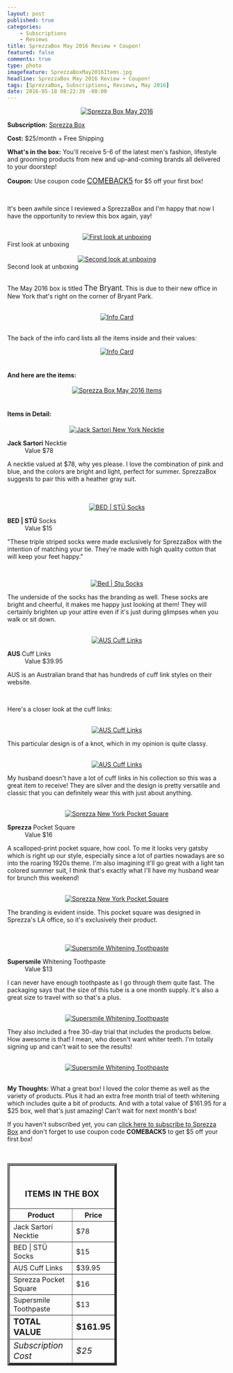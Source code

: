 ```yaml
---
layout: post
published: true
categories: 
    - Subscriptions
    - Reviews
title: SprezzaBox May 2016 Review + Coupon!
featured: false
comments: true
type: photo
imagefeature: SprezzaBoxMay2016Items.jpg
headline: SprezzaBox May 2016 Review + Coupon!
tags: [SprezzaBox, Subscriptions, Reviews, May 2016]
date: 2016-05-18 08:22:39 -08:00
---
```


<center><a href="http://www.sprezzabox.com?rfsn=103516.e98b8" target="_blank">
<img src="/images/SprezzaBoxMay2016Box.jpg" border="0" style="border:none;max-width:100%;" alt="Sprezza Box May 2016" />
</a></center>
<p><b>Subscription:</b> <a href="http://www.sprezzabox.com?rfsn=103516.e98b8" target="_blank">Sprezza Box</a></p>
<p><b>Cost:</b> $25/month + Free Shipping</p>
<p><b>What's in the box:</b> You'll receive 5-6 of the latest men's fashion, lifestyle and grooming products from new and up-and-coming brands all delivered to your doorstep!</p>
<p><b>Coupon:</b> Use coupon code <a href="http://www.sprezzabox.com?rfsn=103516.e98b8" target="_blank"><big>COMEBACK5</big></a> for $5 off your first box!</p>
<br>

<p>It's been awhile since I reviewed a SprezzaBox and I'm happy that now I have the opportunity to review this box again, yay!</p>

<br>

<center><a href="http://www.sprezzabox.com?rfsn=103516.e98b8" target="_blank">
<img src="/images/SprezzaBoxMay2016OpenBox.jpg" border="0" style="border:none;max-width:100%;" alt="First look at unboxing" />
</a></center>
<figcaption>First look at unboxing</figcaption>
<br>

<center><a href="http://www.sprezzabox.com?rfsn=103516.e98b8" target="_blank">
<img src="/images/SprezzaBoxMay2016OpenBox2.jpg" border="0" style="border:none;max-width:100%;" alt="Second look at unboxing" />
</a></center>
<figcaption>Second look at unboxing</figcaption>
<br>

<p>The May 2016 box is titled <big>The Bryant</big>. This is due to their new office in New York that's right on the corner of Bryant Park.</p>

<br>

<center><a href="http://www.sprezzabox.com?rfsn=103516.e98b8" target="_blank">
<img src="/images/SprezzaBoxMay2016Info.jpg" border="0" style="border:none;max-width:100%;" alt="Info Card" />
</a></center>

<br>

<p>The back of the info card lists all the items inside and their values:</p>

<center><a href="http://www.sprezzabox.com?rfsn=103516.e98b8" target="_blank">
<img src="/images/SprezzaBoxMay2016Info2.jpg" border="0" style="border:none;max-width:100%;" alt="Info Card" />
</a></center>

<br>

<H4>And here are the items:</H4>

<center><a href="http://www.sprezzabox.com?rfsn=103516.e98b8" target="_blank">
<img src="/images/SprezzaBoxMay2016Items.jpg" border="0" style="border:none;max-width:100%;" alt="Sprezza Box May 2016 Items" />
</a></center>

<br>

<H4>Items in Detail:</H4>

<center><a href="http://www.sprezzabox.com?rfsn=103516.e98b8" target="_blank">
<img src="/images/SprezzaBoxMay2016JackSartoriNewYorkNeckTie.jpg" border="0" style="border:none;max-width:100%;" alt="Jack Sartori New York Necktie" />
</a></center>
<DL>
<DT><b>Jack Sartori</b> Necktie</DT>
<DD>Value $78</DD>
</DL>

<p>A necktie valued at $78, why yes please. I love the combination of pink and blue, and the colors are bright and light, perfect for summer. SprezzaBox suggests to pair this with a heather gray suit.</p>

<br>

<br>

<center><a href="http://www.sprezzabox.com?rfsn=103516.e98b8" target="_blank">
<img src="/images/SprezzaBoxMay2016BedStuSocks.jpg" border="0" style="border:none;max-width:100%;" alt="BED | STÜ Socks" />
</a></center>
<DL>
<DT><b>BED | STÜ</b> Socks</DT>
<DD>Value $15</DD>
</DL>

<p>"These triple striped socks were made exclusively for SprezzaBox with the intention of matching your tie. They're made with high quality cotton that will keep your feet happy."<p>

<br>

<center><a href="http://www.sprezzabox.com?rfsn=103516.e98b8" target="_blank">
<img src="/images/SprezzaBoxMay2016BedStuSocks2.jpg" border="0" style="border:none;max-width:100%;" alt="Bed | Stu Socks" />
</a></center>

<p>The underside of the socks has the branding as well. These socks are bright and cheerful, it makes me happy just looking at them! They will certainly brighten up your attire even if it's just during glimpses when you walk or sit down.</p>

<br>

<center><a href="http://www.sprezzabox.com?rfsn=103516.e98b8" target="_blank">
<img src="/images/SprezzaBoxMay2016AusCufflinks.jpg" border="0" style="border:none;max-width:100%;" alt="AUS Cuff Links" />
</a></center>
<DL>
<DT><b>AUS</b> Cuff Links</DT>
<DD>Value $39.95</DD>
</DL>

<p>AUS is an Australian brand that has hundreds of cuff link styles on their website.</p>

<br>

<p>Here's a closer look at the cuff links:</p>

<br>

<center><a href="http://www.sprezzabox.com?rfsn=103516.e98b8" target="_blank">
<img src="/images/SprezzaBoxMay2016AusCufflinks2.jpg" border="0" style="border:none;max-width:100%;" alt="AUS Cuff Links" />
</a></center>

<p>This particular design is of a knot, which in my opinion is quite classy.</p>

<br>

<center><a href="http://www.sprezzabox.com?rfsn=103516.e98b8" target="_blank">
<img src="/images/SprezzaBoxMay2016AusCufflinks3.jpg" border="0" style="border:none;max-width:100%;" alt="AUS Cuff Links" />
</a></center>

<p>My husband doesn't have a lot of cuff links in his collection so this was a great item to receive! They are silver and the design is pretty versatile and classic that you can definitely wear this with just about anything.</p>

<br>

<center><a href="http://www.sprezzabox.com?rfsn=103516.e98b8" target="_blank">
<img src="/images/SprezzaBoxMay2016PocketSquare.jpg" border="0" style="border:none;max-width:100%;" alt="Sprezza New York Pocket Square" />
</a></center>
<DL>
<DT><b>Sprezza</b> Pocket Square</DT>
<DD>Value $16</DD>
</DL>

<p>A scalloped-print pocket square, how cool. To me it looks very gatsby which is right up our style, especially since a lot of parties nowadays are so into the roaring 1920s theme. I'm also imagining it'll go great with a light tan colored summer suit, I think that's exactly what I'll have my husband wear for brunch this weekend!</p>

<br>

<center><a href="http://www.sprezzabox.com?rfsn=103516.e98b8" target="_blank">
<img src="/images/SprezzaBoxMay2016PocketSquare2.jpg" border="0" style="border:none;max-width:100%;" alt="Sprezza New York Pocket Square" />
</a></center>

<p>The branding is evident inside. This pocket square was designed in Sprezza's LA office, so it's exclusively their product.</p>

<br>

<br>

<center><a href="http://www.sprezzabox.com?rfsn=103516.e98b8" target="_blank">
<img src="/images/SprezzaBoxMay2016SuperSmileToothpaste.jpg" border="0" style="border:none;max-width:100%;" alt="Supersmile Whitening Toothpaste" />
</a></center>
<DL>
<DT><b>Supersmile</b> Whitening Toothpaste</DT>
<DD>Value $13</DD>
</DL>

<p>I can never have enough toothpaste as I go through them quite fast. The packaging says that the size of this tube is a one month supply. It's also a great size to travel with so that's a plus.</p>

<br>

<center><a href="http://www.sprezzabox.com?rfsn=103516.e98b8" target="_blank">
<img src="/images/SprezzaBoxMay2016SuperSmileToothpaste2.jpg" border="0" style="border:none;max-width:100%;" alt="Supersmile Whitening Toothpaste" />
</a></center>

<p>They also included a free 30-day trial that includes the products below. How awesome is that! I mean, who doesn't want whiter teeth. I'm totally signing up and can't wait to see the results!</p>

<br>

<center><a href="http://www.sprezzabox.com?rfsn=103516.e98b8" target="_blank">
<img src="/images/SprezzaBoxMay2016SuperSmileToothpaste3.png" border="0" style="border:none;max-width:100%;" alt="Supersmile Whitening Toothpaste" />
</a></center>

<br>

<p><i class="icon-exclamation-sign"></i><b> My Thoughts:</b> What a great box! I loved the color theme as well as the variety of products. Plus it had an extra free month trial of teeth whitening which includes quite a bit of products. And with a total value of $161.95 for a $25 box, well that's just amazing! Can't wait for next month's box!</p>

<p>If you haven't subscribed yet, you can <a href="http://www.sprezzabox.com?rfsn=103516.e98b8" target="_blank">click here to subscribe to Sprezza Box</a> and don't forget to use coupon code <b>COMEBACK5</b> to get $5 off your first box!</p>

<br>

<TABLE  BORDER="5" style="width:50%">
   <TR>
      <TH COLSPAN="2">
         <H3><BR><center>ITEMS IN THE BOX</center></H3>
      </TH>
   </TR>
      <TH>Product</TH>
      <TH>Price</TH>
  <TR>
      <TD>Jack Sartori Necktie</TD>
      <TD>$78</TD>
   </TR>
   <TR>
      <TD>BED | STÜ Socks</TD>
      <TD>$15</TD>
   </TR>
    <TR>
      <TD>AUS Cuff Links</TD>
      <TD>$39.95</TD>
   </TR>
    <TR>
      <TD>Sprezza Pocket Square</TD>
      <TD>$16</TD>
   </TR>
    <TR>
      <TD>Supersmile Toothpaste</TD>
      <TD>$13</TD>
   </TR>
   <TR>
      <TD><b><big>TOTAL VALUE</big></b></TD>
      <TD><b><big>$161.95</big></b></TD>
   </TR>
   <TR>
      <TD><i><big>Subscription Cost</big></i></TD>
      <TD><i><big>$25</big></i></TD>
   </TR>
</TABLE>

